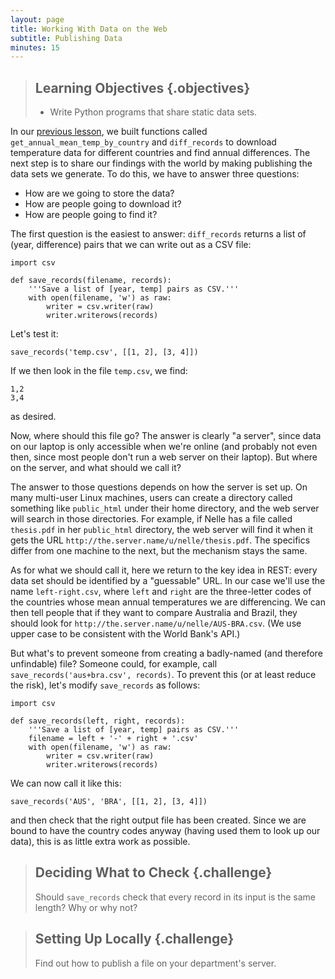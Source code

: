 ```yaml
---
layout: page
title: Working With Data on the Web
subtitle: Publishing Data
minutes: 15
---
```

> ## Learning Objectives {.objectives}
>
> *   Write Python programs that share static data sets.

In our [previous lesson](01-getdata.html),
we built functions called `get_annual_mean_temp_by_country` and `diff_records`
to download temperature data for different countries and find annual differences.
The next step is to share our findings with the world by making publishing the data sets we generate.
To do this, we have to answer three questions:

*   How are we going to store the data?
*   How are people going to download it?
*   How are people going to find it?

The first question is the easiest to answer:
`diff_records` returns a list of (year, difference) pairs that we can write out as a CSV file:

~~~ {.python}
import csv

def save_records(filename, records):
    '''Save a list of [year, temp] pairs as CSV.'''
    with open(filename, 'w') as raw:
        writer = csv.writer(raw)
        writer.writerows(records)
~~~

Let's test it:

~~~ {.python}
save_records('temp.csv', [[1, 2], [3, 4]])
~~~

If we then look in the file `temp.csv`, we find:

~~~
1,2
3,4
~~~

as desired.

Now, where should this file go?
The answer is clearly "a server",
since data on our laptop is only accessible when we're online
(and probably not even then, since most people don't run a web server on their laptop).
But where on the server, and what should we call it?

The answer to those questions depends on how the server is set up.
On many multi-user Linux machines,
users can create a directory called something like `public_html` under their home directory,
and the web server will search in those directories.
For example,
if Nelle has a file called `thesis.pdf` in her `public_html` directory,
the web server will find it when it gets the URL `http://the.server.name/u/nelle/thesis.pdf`.
The specifics differ from one machine to the next, but the mechanism stays the same.

As for what we should call it, here we return to the key idea in REST:
every data set should be identified by a "guessable" URL.
In our case we'll use the name `left-right.csv`,
where `left` and `right` are the three-letter codes of the countries whose mean annual temperatures we are differencing.
We can then tell people that if they want to compare Australia and Brazil,
they should look for `http://the.server.name/u/nelle/AUS-BRA.csv`.
(We use upper case to be consistent with the World Bank's API.)

But what's to prevent someone from creating a badly-named (and therefore unfindable) file?
Someone could, for example, call `save_records('aus+bra.csv', records)`.
To prevent this (or at least reduce the risk), let's modify `save_records` as follows:

~~~ {.python}
import csv

def save_records(left, right, records):
    '''Save a list of [year, temp] pairs as CSV.'''
    filename = left + '-' + right + '.csv'
    with open(filename, 'w') as raw:
        writer = csv.writer(raw)
        writer.writerows(records)
~~~

We can now call it like this:

~~~ {.python}
save_records('AUS', 'BRA', [[1, 2], [3, 4]])
~~~

and then check that the right output file has been created.
Since we are bound to have the country codes anyway (having used them to look up our data), this is as little extra work as possible.

> ## Deciding What to Check {.challenge}
>
> Should `save_records` check that every record in its input is the same length?
> Why or why not?

> ## Setting Up Locally {.challenge}
>
> Find out how to publish a file on your department's server.
